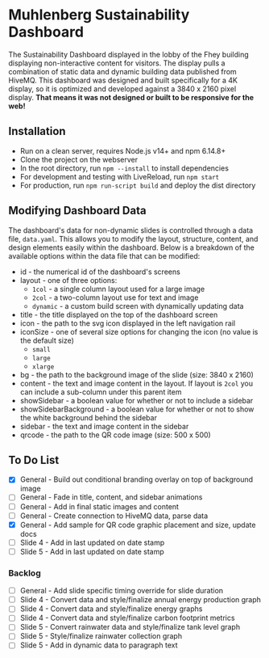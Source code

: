 # Muhlenberg Sustainability Dashboard

The Sustainability Dashboard displayed in the lobby of the Fhey building displaying non-interactive content for visitors. The display pulls a combination of static data and dynamic building data published from HiveMQ. This dashboard was designed and built specifically for a 4K display, so it is optimized and developed against a 3840 x 2160 pixel display. **That means it was not designed or built to be responsive for the web!**

## Installation
* Run on a clean server, requires Node.js v14+ and npm 6.14.8+
* Clone the project on the webserver
* In the root directory, run `npm --install` to install dependencies
* For development and testing with LiveReload, run `npm start`
* For production, run `npm run-script build` and deploy the dist directory

## Modifying Dashboard Data
The dashboard's data for non-dynamic slides is controlled through a data file, `data.yaml`. This allows you to modify the layout, structure, content, and design elements easily within the dashboard. Below is a breakdown of the available options within the data file that can be modified:

* id - the numerical id of the dashboard's screens
* layout - one of three options:
  * `1col` - a single column layout used for a large image
  * `2col` - a two-column layout use for text and image
  * `dynamic` - a custom build screen with dynamically updating data
* title - the title displayed on the top of the dashboard screen
* icon - the path to the svg icon displayed in the left navigation rail
* iconSize - one of several size options for changing the icon (no value is the default size)
  * `small`
  * `large`
  * `xlarge`
* bg - the path to the background image of the slide (size: 3840 x 2160)
* content - the text and image content in the layout. If layout is `2col` you can include a sub-column under this parent item
* showSidebar - a boolean value for whether or not to include a sidebar
* showSidebarBackground - a boolean value for whether or not to show the white background behind the sidebar
* sidebar - the text and image content in the sidebar
* qrcode - the path to the QR code image (size: 500 x 500)

## To Do List
- [x] General - Build out conditional branding overlay on top of background image
- [ ] General - Fade in title, content, and sidebar animations
- [ ] General - Add in final static images and content
- [ ] General - Create connection to HiveMQ data, parse data
- [x] General - Add sample for QR code graphic placement and size, update docs
- [ ] Slide 4 - Add in last updated on date stamp
- [ ] Slide 5 - Add in last updated on date stamp

### Backlog
- [ ] General - Add slide specific timing override for slide duration
- [ ] Slide 4 - Convert data and style/finalize annual energy production graph
- [ ] Slide 4 - Convert data and style/finalize energy graphs
- [ ] Slide 4 - Convert data and style/finalize carbon footprint metrics
- [ ] Slide 5 - Convert rainwater data and style/finalize tank level graph
- [ ] Slide 5 - Style/finalize rainwater collection graph
- [ ] Slide 5 - Add in dynamic data to paragraph text
